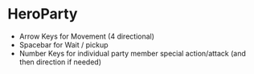 # HeroParty

- Arrow Keys for Movement (4 directional)
- Spacebar for Wait / pickup
- Number Keys for individual party member special action/attack (and then direction if needed)
